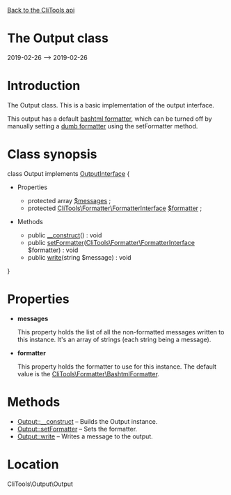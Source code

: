 [Back to the CliTools api](https://github.com/lingtalfi/CliTools/blob/master/doc/api/CliTools.md)



The Output class
================
2019-02-26 --> 2019-02-26






Introduction
============

The Output class.
This is a basic implementation of the output interface.


This output has a default [bashtml formatter](https://github.com/lingtalfi/CliTools/blob/master/doc/api/CliTools/Formatter/BashtmlFormatter.md),
which can be turned off by manually setting a [dumb formatter](https://github.com/lingtalfi/CliTools/blob/master/doc/api/CliTools/Formatter/DumbFormatter.md) using
the setFormatter method.



Class synopsis
==============


class <span class="pl-k">Output</span> implements [OutputInterface](https://github.com/lingtalfi/CliTools/blob/master/doc/api/CliTools/Output/OutputInterface.md) {

- Properties
    - protected array [$messages](#property-messages) ;
    - protected [CliTools\Formatter\FormatterInterface](https://github.com/lingtalfi/CliTools/blob/master/doc/api/CliTools/Formatter/FormatterInterface.md) [$formatter](#property-formatter) ;

- Methods
    - public [__construct](https://github.com/lingtalfi/CliTools/blob/master/doc/api/CliTools/Output/Output/__construct.md)() : void
    - public [setFormatter](https://github.com/lingtalfi/CliTools/blob/master/doc/api/CliTools/Output/Output/setFormatter.md)([CliTools\Formatter\FormatterInterface](https://github.com/lingtalfi/CliTools/blob/master/doc/api/CliTools/Formatter/FormatterInterface.md) $formatter) : void
    - public [write](https://github.com/lingtalfi/CliTools/blob/master/doc/api/CliTools/Output/Output/write.md)(string $message) : void

}




Properties
=============

- <span id="property-messages"><b>messages</b></span>

    This property holds the list of all the non-formatted messages written to this instance.
    It's an array of strings (each string being a message).
    
    

- <span id="property-formatter"><b>formatter</b></span>

    This property holds the formatter to use for this instance.
    The default value is the [CliTools\Formatter\BashtmlFormatter](https://github.com/lingtalfi/CliTools/blob/master/doc/api/CliTools/Formatter/BashtmlFormatter.md).
    
    



Methods
==============

- [Output::__construct](https://github.com/lingtalfi/CliTools/blob/master/doc/api/CliTools/Output/Output/__construct.md) &ndash; Builds the Output instance.
- [Output::setFormatter](https://github.com/lingtalfi/CliTools/blob/master/doc/api/CliTools/Output/Output/setFormatter.md) &ndash; Sets the formatter.
- [Output::write](https://github.com/lingtalfi/CliTools/blob/master/doc/api/CliTools/Output/Output/write.md) &ndash; Writes a message to the output.





Location
=============
CliTools\Output\Output